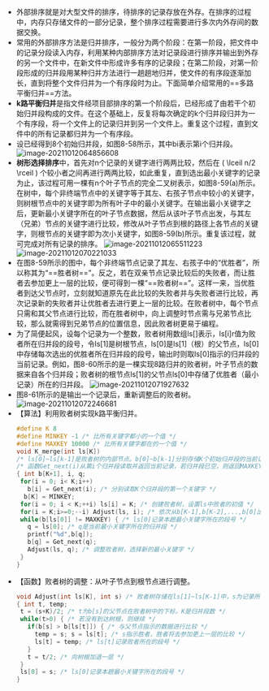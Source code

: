 - 外部排序就是对大型文件的排序，待排序的记录存放在外存。在排序的过程中，内存只存储文件的一部分记录，整个排序过程需要进行多次内外存间的数据交换。
- 常用的外部排序方法是归并排序，一般分为两个阶段：在第一阶段，把文件中的记录分段读入内存，利用某种内部排序方法对记录段进行排序并输出到外存的另一个文件中，在新文件中形成许多有序的记录段；在第二阶段，对第一阶段形成的归并段用某种归并方法进行一趟趟地归并，使文件的有序段逐渐加长，直到将整个文件归并为一个有序段时为止。下面简单介绍常用的==多路平衡归并==方法。
- **k路平衡归并**是指文件经项目部排序的第一个阶段后，已经形成了由若干个初始归并段构成的文件。在这个基础上，反复将每次确定的k个归并段归并为一个有序段，将一个文件上的记录归并到另一个文件上。重复这个过程，直到文件中的所有记录都归并为一个有序段。
- 设已经得到8个初始归并段，如图8-58所示，其中bi表示第i个归并段。
  ![image-20211012064856608](https://img.mhugh.net/typora/image-20211012064856608.png)
- **树形选择排序**中，首先对n个记录的关键字进行两两比较，然后在 \( \lceil n/2 \rceil \) 个较小者之间再进行两两比较，如此重复，直到选出最小关键字的记录为止，该过程可用一棵有n个叶子节点的完全二叉树表示，如图8-59(a)所示。在树中，每个非终端节点中的关键字等于其左、右孩子节点中较小的关键字，则树根节点中的关键字即为所有叶子中的最小关键字。在输出最小关键字之后，更新最小关键字所在的叶子节点数据，然后从该叶子节点出发，与其左（兄弟）节点的关键字进行比较，修改从叶子节点到根的路径上各节点的关键字，则根节点的关键字即为次小关键字，如图8-59(b)所示。重复该过程，就可完成对所有记录的排序。
  ![image-20211012065511223](https://img.mhugh.net/typora/image-20211012065511223.png)
  ![image-20211012070221033](https://img.mhugh.net/typora/image-20211012070221033.png)
- 在图8-59所示的图中，每个非终端节点记录了其左、右孩子中的“优胜者”，所以称其为“==胜者树==”。反之，若在双亲节点记录比较后的失败者，而让胜者去参加更上一层的比较，便可得到一棵“==败者树==”。这样一来，当优胜者到达父节点时，立刻就知道原先在此比较的失败者并与失败者进行比较，再次记录新的失败者并让优胜者去进行更上一层的比较。在败者树中，每个节点只需和其父节点进行比较，而在胜者树中，向上调整时节点需与兄弟节点比较，那么就需得到兄弟节点的位置信息，因此败者树更易于编程。
- 为了简便起风，设每个记录为一个整数，败者树用数组ls[]表示，ls[i]r值为败者所在归并段的段号，令ls[1]是树根节点，ls[0]是ls[1]（根）的父节点，ls[0]中存储每次选出的优胜者所在归并段的段号，输出时则取ls[0]指示的归并段的当前记录。例如，图8-60所示的是一棵实现8路归并的败者树，叶子节点的数据来自各个归并段；败者树的根节点ls[1]的父节点ls[0]中存储了优胜者（最小记录）所在的归并段。
  ![image-20211012071927632](https://img.mhugh.net/typora/image-20211012071927632.png)
- 图8-61所示的是输出一个记录后，重新调整后的败者树。
  ![image-20211012072246681](https://img.mhugh.net/typora/image-20211012072246681.png)
- 【算法】利用败者树实现k路平衡归并。
  ```c
  #define K 8
  #define MINKEY -1 /* 比所有关键字都小的一个值 */
  #define MAXKEY 10000 /* 比所有关键字都在的一个值 */
  void K_merge(int ls[K])
  /* ls[0]~ls[k-1]是败者树的内部节点。b[0]~b[k-1]分别存储K个初始归并段的当前记录 */
  /* 函数Get_next(i)从第i个归并段读取并返回当前记录，若归并段已空，则返回MAXKEY */
  { int b[K+1], i, q;
   for(i = 0; i< K;i++)
     b[i] = Get_next(i); /* 分别读取K个归并段的第一个关键字 */
    b[K] = MINKEY;
   for(i = 0; i < K;++i) ls[i] = K; /* 创建败者树，设置ls中败者的初值 */
   for(i = K;i>=0;--i) Adjust(ls, i); /* 依次从b[K-1],b[K-2],...,b[0]出发调整败者树 */
   while(b[ls[0]] != MAXKEY) { /* ls[0]记录本趟最小关键字所在的段号 */
     q = ls[0]; /* q是当前最小关键字所在的归并段 */
     printf("%d",b[q]);
     b[q] = Get_next(q);
     Adjust(ls, q); /* 调整败者树，选择新的最小关键字 */
   }
  }
  ```
- 【函数】败者树的调整：从叶子节点到根节点进行调整。
  ```c
  void Adjust(int ls[K], int s) /* 败者树存储在ls[1]~ls[K-1]中，s为记录所在归并段号 */
  { int t, temp;
   t = (s+K)/2; /* t为b[s]的父节点在败者树中的下标，K是归并段数 */
   while(t>0) { /* 若没有到达树根，则继续 */
     if(b[s] > b[ls[t]]) { /* 与父节点指示的数据进行比较 */
       temp = s; s = ls[t]; /* s指示胜者，胜者将去参加更上一层的比较 */
       ls[t] = temp; /* ls[t]记录败者所在的段号 */
     }
     t = t/2; /* 向树根加退一层 */
   }
   ls[0] = s; /* ls[0]记录本趟最小关键字所在的段号 */
  }
  ```